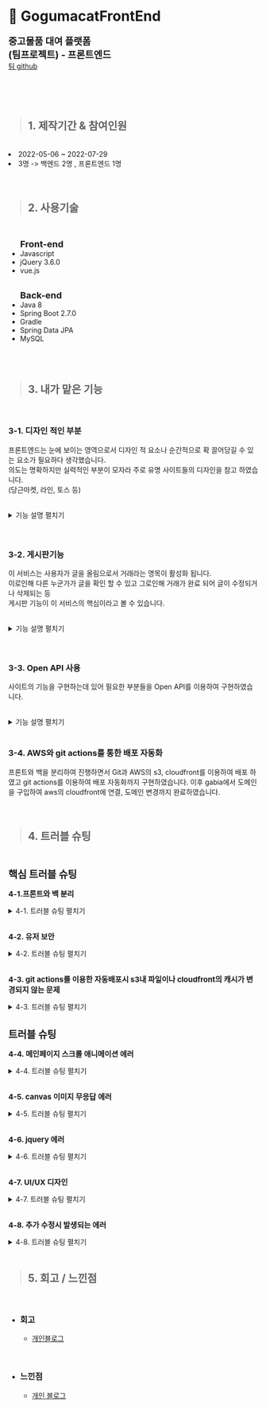 # :sweet_potato: **GogumacatFrontEnd**
<span style="font-size : 19px">**중고물품 대여 플랫폼 <br>
(팀프로젝트) - 프론트엔드**</span> <br>
[팀 github](https://github.com/sparta-cloud-a3)

<br>
<br>
<br>


>## 1. 제작기간 & 참여인원

<br>
<li>2022-05-06 ~ 2022-07-29</li>
<li>3명 -> 백엔드 2명 , 프론트엔드 1명 </li>

<br>
<br>

>## 2. 사용기술

<br>
<ul><span style="font-size : 18px; font-weight : bold">Front-end</span>
<li>Javascript</li>
<li>jQuery 3.6.0</li>
<li>vue.js</li>
<br>
</ul>
<ul><span style="font-size : 18px; font-weight : bold">Back-end</span>
<li>Java 8 </li>
<li>Spring Boot 2.7.0</li>
<li>Gradle</li>
<li>Spring Data JPA</li>
<li> MySQL </li>
</ul>

<br>
<br>

>## 3. 내가 맡은 기능
<br>

### 3-1. **디자인 적인 부분**
프론트엔드는 눈에 보이는 영역으로서 디자인 적 요소나 순간적으로 확 끌어당길 수 있는 요소가 필요하다 생각했습니다. <br>
의도는 명확하지만 실력적인 부분이 모자라 주로 유명 사이트들의 디자인을 참고 하였습니다.<br>
(당근마켓, 라인, 토스 등)<br>
<br>
<details>
<summary style="cursor : pointer;">기능 설명 펼치기</summary>

*  <span style="font-size : 15px; font-weight : bold">메인페이지</span>
    - 첫 로딩 화면   :mag: [코드확인](https://github.com/hoinlee-moi/GogumacatFrontEnd/blob/27260c638c3076fb5ff0af5f559f80de97339af2/js/index.js#L98) <br>
         requestAnimationFrame을 이용하여  첫 페이지가 로딩 될 때 애니메이션 효과를 적용하였습니다.<br>
         **LINE 홈페이지 참고** <br>
         <br>
         ![](./Readme_gif/ezgif-4-8dc19e4aae.gif)

         <br>
    - 스크롤 애니메이션   :mag: [코드확인](https://github.com/hoinlee-moi/GogumacatFrontEnd/blob/27260c638c3076fb5ff0af5f559f80de97339af2/js/index.js#L246)<br>
        addEventListener를 사용하여 사용자가 scroll 할 때마다 값을 갱신하여 특정 세션에 들어올경우<br> element의 class를 변환하여 CSS의 @Keyframes 의 애니메이션이 동작되도록           만들었습니다.<br>
        **TOSS 홈페이지 참고**<br>
        <br>
        ![](./Readme_gif/ezgif-4-9e6ae07206.gif)

        <br>
    - 인기 리스트 띄우기   :mag: [코드확인](https://github.com/hoinlee-moi/GogumacatFrontEnd/blob/27260c638c3076fb5ff0af5f559f80de97339af2/js/index.js#L342)<br>
    백엔드에서 보내준 API명세서를 확인하여 jQuery의 Ajax를 이용, 좋아요가 가장 많이 된 인기매물 top8개를 골라 리스트에 띄우도록 만들었습니다.<br>
    **당근마켓 홈페이지 참고**<br>
    <br><img src="./Readme_gif/main-list.jpg" width="600" height="388">

    <br>
</details>

<br>
<br>

### 3-2. **게시판기능**
이 서비스는 사용자가 글을 올림으로서 거래라는 명목이 활성화 됩니다.<br>
이로인해 다른 누군가가 글을 확인 할 수 있고 그로인해 거래가 완료 되어 글이 수정되거나 삭제되는 등 <br>
게시판 기능이 이 서비스의 핵심이라고 볼 수 있습니다.<br>
<br>

<details>
<summary style="cursor : pointer;">기능 설명 펼치기</summary>

*   <span style="font-size : 15px; font-weight : bold">목록페이지</span>   
:mag: [코드확인](https://github.com/hoinlee-moi/GogumacatFrontEnd/blob/72f129fa619388fd739c96c09cd1b6926e2ed8eb/js/list.js#L16)<br>
    - jQuery의 Ajax를 이용하여 데이터를 받아 전체 목록을 쭉 띄워주도록 하였습니다.<br>
    - Ajax콜을 할 때 들어가는 값에 따라 최신순과 좋아요 순으로 나뉘도록 하였습니다.<br>
    - 각 게시글마다 존재하는 id값이 있으며 id값을 도메인에 넣어 상세페이지로 연결합니다<br>
    <br><img src="./Readme_gif/list.jpg" width="600" height="388">
    <br>
    <br>
* <span style="font-size : 15px; font-weight : bold">검색기능</span>   
:mag: [코드확인](https://github.com/hoinlee-moi/GogumacatFrontEnd/blob/72f129fa619388fd739c96c09cd1b6926e2ed8eb/js/list.js#L35)<br>
    - [search.js](https://github.com/hoinlee-moi/GogumacatFrontEnd/blob/7ac7577ea9cccd3fe6d6b67832bf1209dc270f5f/js/search.js#L1) 에 입력된 코드를 통해 검색 값을 도메인에서 받아 Ajax를 사용하여 백엔드에 요청하면 값에 따라 데이터를 받게 됩니다.
    - 받은 데이터 값을 토대로 목록을 띄워줍니다.<br>
    <br><img src="./Readme_gif/search.jpg" width="600" height="388">
    <br>
    <br>
* <span style="font-size : 15px; font-weight : bold">글 상세 페이지(글삭제)</span>   
:mag: [코드확인](https://github.com/hoinlee-moi/GogumacatFrontEnd/blob/7ac7577ea9cccd3fe6d6b67832bf1209dc270f5f/js/post.js#L14)<br>
    - 도메인에서 id값을 받아 Ajax로 백엔드에 요청, 받은 데이터로 상세페이지를 구성합니다.
    - 접속한 유저가 토큰을 가지고 있는지와 게시글에 등록된 username과 접속한 username이 같은지를 비교하여 삭제 수정등의 기능을 비 활성화 합니다.<br>
    - 상단의 모든 조건이 통과 될 경우 글 삭제를 누를 시 Ajax로 토큰과 함께 통신을 보내 db상 데이터를 삭제합니다.   
    :mag: [코드확인](https://github.com/hoinlee-moi/GogumacatFrontEnd/blob/424b0ad03085d21146d057612f4545c002182c37/js/post.js#L207)<br>
    <br><img src="./Readme_gif/post(guest).jpg" width="600" height="388"><br>
    <br><img src="./Readme_gif/post(user).jpg" width="600" height="388">
    <br>
    <br>
* <span style="font-size : 15px; font-weight : bold">글 작성 페이지</span>   
:mag: [코드확인](https://github.com/hoinlee-moi/GogumacatFrontEnd/blob/3601a0b7c990165f863d2582fade1d508690df68/js/posting.js#L9)<br>
    - 글 작성전에 유저가 로그인을 한 상태인지 쿠키에 저장된 토큰을 확인합니다.<br>
    - 날짜 부분에서 jQuery로 이루어진 달력 라이브러리를 사용했습니다   
    :mag: [코드확인](https://github.com/hoinlee-moi/GogumacatFrontEnd/blob/3601a0b7c990165f863d2582fade1d508690df68/js/overlap-posting.js#L107)<br>
    - 지도와 주소부분에서 kakao API공식 문서를 바탕으로 주소 검색과 지도 확인을 구성하였습니다.<br>
    - 등록 버튼을 누를 시 입력된 값과 이미지 파일을 FormData에 담아 Ajax로 토큰과 함께 백엔드에 전송합니다.   
    :mag: [코드확인](https://github.com/hoinlee-moi/GogumacatFrontEnd/blob/3601a0b7c990165f863d2582fade1d508690df68/js/overlap-posting.js#L36)
    <br>
    <br><img src="./Readme_gif/posting.png" width="600" height="388">
    <br>
    <br>
* <span style="font-size : 15px; font-weight : bold">글 수정 페이지</span>   
:mag: [코드확인](https://github.com/hoinlee-moi/GogumacatFrontEnd/blob/424b0ad03085d21146d057612f4545c002182c37/js/posting-update.js#L39)<br>
    - 글 수정 페이지 들어오기 전 url을 통한 우회 접속을 막기 위해 토큰 검사 및 로그인 한 유저와 글 작성 유저가 동일한지 확인합니다.   
    :mag: [코드확인](https://github.com/hoinlee-moi/GogumacatFrontEnd/blob/424b0ad03085d21146d057612f4545c002182c37/js/posting-update.js#L133)<br>
    - url을 통해 id 값을 뽑아 내어 해당하는 게시글의 데이터를 Ajax로 불러와 각 요소에 삽입합니다.<br>
    - 수정 완료 버튼을 누를 시 각 요소의 유무를 파악 후 Ajax를 통해 해당 게시글 데이터를 업데이트 합니다<br>
    <br><img src="./Readme_gif/ezgif-5-a0b3c7fbad.gif" width="600" height="388">
    <br>
    <br>
</details>
<br>
<br>

### 3-3. **Open API 사용**
사이트의 기능을 구현하는데 있어 필요한 부분들을 Open API를 이용하여 구현하였습니다.<br>
<br>
<details>
<summary style="cursor : pointer;">기능 설명 펼치기</summary>

* <span style="font-size : 15px; font-weight : bold">상세 페이지 내 카카오 지도API</span>   
:mag: [코드확인](https://github.com/hoinlee-moi/GogumacatFrontEnd/blob/7ac7577ea9cccd3fe6d6b67832bf1209dc270f5f/js/post.js#L133)<br>
    - kakao api 공식문서를 통하여 지도 api를 구현하였으며 커스텀 오버레이를 통해 고구마캣 대표 색감과 캐릭터 이미지로 변경하였습니다.
    - 버튼을 통하여 지도와 로드뷰를 번갈아 확인할 수 있도록 구현하였습니다.<br>
    <br><img src="./Readme_gif/map.jpg" width="600" height="388"><br>
    <br><img src="./Readme_gif/roadview.jpg" width="600" height="388">
    <br>
    <br>
* <span style="font-size : 15px; font-weight : bold">주소 검색 API</span>  
:mag: [코드확인](https://github.com/hoinlee-moi/GogumacatFrontEnd/blob/7ac7577ea9cccd3fe6d6b67832bf1209dc270f5f/js/overlap-posting.js#L90)<br>
    - kakao(daum)우편번호 api를 이용하여 구현하였으며 공식문서를 통해 어떤 주소를 입력해도 지번 주소로 출력 되도록 변경하였습니다<br>
    <br><img src="./Readme_gif/address.png" width="600" height="388"><br>
    <br>
    <br>
</details>
<br>

### 3-4. **AWS와 git actions를 통한 배포 자동화**
프론트와 백을 분리하여 진행하면서 Git과 AWS의 s3, cloudfront를 이용하여 배포 하였고 git actions를 이용하여 배포 자동화까지 구현하였습니다.
이후 gabia에서 도메인을 구입하여 aws의 cloudfront에 연결, 도메인 변경까지 완료하였습니다.
<br>
<br>
<br>

>## 4. **트러블 슈팅**
<br>

<span style="font-size : 20px; font-weight : bold">핵심 트러블 슈팅</span>
<br>

<span style="font-size : 15px; font-weight : bold">4-1.프론트와 백 분리 </span>
<details>
<summary style="cursor : pointer;">4-1. 트러블 슈팅 펼치기</summary>

* 처음 프로젝트를 시작할 땐 제가 프론트로 전향 전이었고 python의 flask로 서버를 구성하여 만들었습니다. 이때는 SSR로 구성하였는데 이에 구성 속도 면에서 차이가 있고 Java로 개발 언어를 바꾸는 과정에서 모든 걸 엎어야 되는 걸 경험 후 분리를 시켰습니다.<br>
<br>
    - 이 과정에서 프론트는 사용하였던 템플릿 언어(timeleaf)를 전부 제거 하고 순수 html, javascript로 구성하였으며 백엔드와의 api명세서를 바탕으로 jQuery(Ajax)를 이용하여 데이터 통신을 완료 했습니다.<br>
    <br>

* **수정전코드**<br>

    ``` html
    <div class=content-name;>
        <h1 th:text="${post.title}">글제목</h1>
        <h4 th:text="${post.price} +'원 (1일 기준)'">0원 (1일 기준)</h4>
        <h5 th:text="${post.date}">작성 일자</h5>
    </div>
    <div class="content-info" style="white-space: pre-line">
        <br>
        <p th:text="${post.content}">게시물 내용</p>
    </div>
    ```
    <br>

* **수정후코드 - javascript로 데이터를 받아 각 element값을 채워줬습니다.**<br>
    ```html
    <div class="post-img-container">
            <div class="post-img" id="post-img-box">
                <img id="postImage" src="">
            </div>
        </div>
        <div id="chat-box">
        </div>
        <div class="post-title-container">
            <div class="post-title">
                <p id="postTitle"></p>
                <p id="postAddress"></p>
                <p id="postPrice"></p>
                <p id="postSold"></p>
    ```
    ```javascript
    function getDetail(postId) { 
        $.ajax({
            type: "GET",
            url: `${domain}/post/detail/${postId}`,
            data: {},
            dataType : "json",
            beforeSend: function(xhr) {
                xhr.setRequestHeader("token", token);
            },
            success: function (response) {
                write_user = response['post']['writeUserId']
                makeDetail(response)
            },
            error:() => {
                alert('잘못된 접근입니다.')
                window.history.back()
            }
        })
    };
    ```

</details>
<br>

<span style="font-size : 15px; font-weight : bold">4-2. 유저 보안 </span>
<details>
<summary style="cursor : pointer;">4-2. 트러블 슈팅 펼치기</summary>

* 프로젝트 완성이후 고객 피드백을 받는 과정에서 url을 변경을 통한 접속시 토큰이나 유저에 상관없이 접속 되는 경우가 발생하였습니다.<br>
이로인해 로그인 하지 않은 사람 또는 다른 회원이 다른 사람의 글을 마음대로 변경할 수 있었습니다.
    - 앞 페이지에서의 버튼이나 태그를 통한 이동시에만 토큰이나 유저검사를 하는 문제점을 발견했습니다.
    - 페이지가 로딩 될 때 토큰과 유저검사, 비 정상적인 접근으로 ajax콜이 거부 당할 때 error 메세지 와 페이지 접근 불가 조치로 해결하였습니다.<br>
    <br>
* **추가된 코드**

```javascript
function token_check() {
    if(!token) {
        alert('로그인이 필요합니다')
        window.history.back()
    }
}

function user_check() {
    connet_id = document.querySelector('.logo-container #loginName-0').textContent
    console.log(connet_id,write_id)
    if(connet_id != write_id) {
        alert('올바르지 않은 접근입니다.')
        window.history.back()
    }
}

window.addEventListener('load',() => {
    token_check()
    parameter()
    post()
})
```
<br>

</details>
<br>

<span style="font-size : 15px; font-weight : bold">4-3. git actions를 이용한 자동배포시 s3내 파일이나 cloudfront의 캐시가 변경되지 않는 문제 </span>
<details>
<summary style="cursor : pointer;">4-3. 트러블 슈팅 펼치기</summary>

* 자동 배포 완료 후 테스트를 진행하던 도중 s3내의 파일중 index를 제외하곤 변경된 내용이 저장되지 않는 문제점을 발견하였습니다.

    - main.yml 저장된 코드의 문제로 해당 코드를 삭제 후 정상 작동을 확인하였습니다.
    (with부분 삭제)<br>
    <br>
* **수정전코드**
```yml
    steps:
      - name: Checkout source code.
        uses: actions/checkout@master

      - name: Upload binary to S3 bucket
        uses: jakejarvis/s3-sync-action@master
        with:
          args: --acl public-read --exclude '*' --include 'index.html'
        env:
          AWS_S3_BUCKET: ${{ secrets.BUCKET_NAME }}
```
<br>

* **수정후코드**
```yml
steps:
      - name: Checkout source code.
        uses: actions/checkout@master
      - name: Upload binary to S3 bucket
        uses: jakejarvis/s3-sync-action@master
        env:
          AWS_S3_BUCKET: ${{ secrets.BUCKET_NAME }}
```
<br>

* 상단의 문제를 해결 중 cloudfront에선 index파일 또한 캐시 삭제가 되지 않고 처음 배포된 상태 그대로 유지되는 문제점 또한 발견하였습니다.
    - 같은 main.yml 코드문제 였는데 cloudfront 코드 부분에서 캐시 초기화가 입력되어 있지만 PATHS를 /index.html로 지정하여 생긴 문제로 확인하여 /* 전체로 수정하여 해결하였습니다.
    <br>
    <br>
* **수정전코드**
```yml
- name: Invalidate cache CloudFront
        uses: chetan/invalidate-cloudfront-action@master
        env:
          DISTRIBUTION: ${{ secrets.DISTRIBUTION_ID }}
          PATHS: '/index.html'
        continue-on-error: true

```
<br>

* **수정후코드**
```yml
- name: Invalidate cache CloudFront
        uses: chetan/invalidate-cloudfront-action@master
        env:
          DISTRIBUTION: ${{ secrets.DISTRIBUTION_ID }}
          PATHS: '/*'
        continue-on-error: true
```
<br>
</details>
<br>

<span style="font-size : 20px; font-weight : bold"> 트러블 슈팅</span>
<br>

<span style="font-size : 15px; font-weight : bold">4-4. 메인페이지 스크롤 애니메이션 에러 
</span>
<details>
<summary style="cursor : pointer;">4-4. 트러블 슈팅 펼치기</summary>

* 스크롤을 이용한 인터렉션 페이지를 만드는 도중 사용자가 스크롤 할 때마다 계속해서 애니메이션이 재 시작되는 문제를 발견하였습니다.
    - 이는 requestAnimationFrame로 구현하였는데 제제 없이 계속해서 관련 함수가 실행되는 것이 확인되었습니다.
    - requestAnimationFrame로 구현한 부분을 과감히 포기, 삭제 후 CSS의 keyframs 애니메이션 효과를 이용 class명 유무를 트리거로 두어 특정 위치에서 스크롤 될 시 한 번만 애니메이션이 실행되도록 변경하였습니다.

</details>
<br>

<span style="font-size : 15px; font-weight : bold">4-5. canvas 이미지 무응답 에러 </span>
<details>
<summary style="cursor : pointer;">4-5. 트러블 슈팅 펼치기</summary>

* 이미지 파일을 canvas로 그릴 때 아직 load되지 않아 페이지 로딩시 에러 없이 흰색 화면만 출력되었다.<br>
<br>
    - 이미지가 로드 되고 canvas에 image를 넣어줄 수 있도록 image.onload 사용하여 해결했습니다.
    - 이후 최초 로딩 화면을 구현함으로서 로딩 화면이 끝난 후 canvas가 그려질 수 있도록 변경하여 image.onload는 제거하였습니다.
</details>
<br>

<span style="font-size : 15px; font-weight : bold">4-6. jquery 에러 </span>
<details>
<summary style="cursor : pointer;">4-6. 트러블 슈팅 펼치기</summary>

* 글 작성과 글 수정 페이지에서 jQuery가 아예 동작하지 않는 오류가 발생하였습니다.<br>
<br>
    - 문제점을 찾기 위해 개발자 도구 창을 이용하여 문제점이 콘솔에 찍히지 않는 점을 확인 네트워크를 들어가 jQuery가 로드 되는지 확인하였습니다.
    - 확인 결과 jQuery가 2번 로드 되는 것을 확인 달력 라이브러리를 가져올 때 생긴 문제로 다른 버전의 jQuery를 2번 로드하여 생겼다고 판단하여 구 버전 로드를 삭제하니 정상 작동하였습니다.

</details>
<br>

<span style="font-size : 15px; font-weight : bold">4-7. UI/UX 디자인 </span>
<details>
<summary style="cursor : pointer;">4-7. 트러블 슈팅 펼치기</summary>

* 초기 디자인은 매우 단조로웠으며 사용자 편의성도 매우 낮았습니다. 이후에 수정된 부분들도 부족한 부분이 많아 계속되는 수정을 거쳤습니다.<br>
<br>
    - 각 페이지 별로 직접 사용하며 불편한 점들을 하나하나 고쳐 나갔습니다.
    - list페이지로 돌아올 버튼이 없는 것, 로그인 버튼이 명확하게 주어지지 않아 사용자가 처음 접속 시 로그인 하기 어려운 점, 첫 메인 페이지에서 바로 list들을 보러가려면 상단 배너의 버튼을 클릭해야 하는 등의 사용자 편의에 불편한 부분들을 수정을 통해 완화하였습니다.
</details>
<br>

<span style="font-size : 15px; font-weight : bold">4-8. 추가 수정시 발생되는 에러 </span>
<details>
<summary style="cursor : pointer;">4-8. 트러블 슈팅 펼치기</summary>

* 프로젝트를 처음 시작할 때 필요한 html요소들이나 domain, token등을 따로 상단에 모아두지 않아 수정시마다 전체에서 검색하여 고쳐야 되는 문제가 발생하였습니다.<br>
    - 코드를 진행하며 필요한 변수와 html 요소들을 한꺼번에 상단에 모아두어 정리한 뒤 하단부 코드에서 직접적으로 사용하는 것이 아닌 정리한 변수들을 사용하여 적용하였습니다.
    - 이로인해 수정 변경이 있을 시 상단에 코드를 추가한다거나 변경하여 전체 코드를 찾아가며 수정하는 번거로움이 사라졌습니다.<br>
    <br>
* **수정코드**<br>
```javascript
//도메인과 토큰
const domain = "http://www.hongseos.shop"

const token = $.cookie("mytoken")

//파라미터 닮을 배열
const paramArray = [];
let id = 0;
//비교할 유저 아이디
let connet_id;
let write_id;

//각 input 값 변수 지정
const inputInfo = [{
    type : 'input',
    objs : {
        title : document.querySelector('#posting-title'),
        date : document.querySelector('#calendar'),
        price : document.querySelector('#price'),
        content : document.querySelector('#content'),
        address :document.querySelector('#local_address'),
        file : document.querySelector('#img'),
        file_name : document.querySelector('#file-js-example .file-name'),
        file_preview : document.querySelector('#image_preview #img_pre')
    }
}]
const objs = inputInfo[0].objs
```
</details>
<br>

>## 5. 회고 / 느낀점
<br>

* ### **회고**
    - [개인블로그](https://velog.io/@lee_moi/1%EB%B2%88%EC%A7%B8-%ED%94%84%EB%A1%9C%EC%A0%9D%ED%8A%B8-%ED%9A%8C%EA%B3%A0)
<br>

* ### **느낀점**
    - [개인 블로그](https://velog.io/@lee_moi/WIL-15202207025-0731-%EC%B2%AB-%ED%94%84%EB%A1%9C%EC%A0%9D%ED%8A%B8%EC%9D%98-%EB%81%9D)
